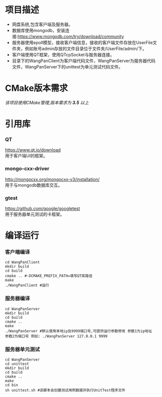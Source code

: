 # 项目描述
* 网盘系统,包含客户端及服务器。 <br>
* 数据库使用mongodb，安装连接:https://www.mongodb.com/try/download/community <br>
* 服务器使用epoll模型，接收客户端信息，接收的客户端文件存放在UserFile文件夹，例如账号admin存放的文件目录位于文件夹/UserFile/admin/下。 <br>
* 客户端使用QT框架，使用QTcpSocket与服务器连接。 <br>
* 目录下的WangPanClient为客户端代码文件，WangPanServer为服务器代码文件，WangPanServer下的unittest为单元测试代码文件。

# CMake版本需求
*该项目使用CMake管理,版本需求为 **3.5** 以上*

# 引用库
### QT
https://www.qt.io/download<br>
用于客户端UI的框架。
### mongo-cxx-driver <br>
http://mongocxx.org/mongocxx-v3/installation/ <br>
用于与mongodb数据库交互。
### gtest
https://github.com/google/googletest <br>
用于服务器单元测试的卡框架。


# 编译运行
### 客户端编译
```shell
cd WangPanClient
mkdir build
cd build
cmake .. #-DCMAKE_PREFIX_PATH=填写QT库路径
make
./WangPanClient #运行
```

### 服务器编译
```shell
cd WangPanServer
mkdir build
cd build
cmake ..
make
./WangPanServer #默认使用本地ip及9999端口号,可提供运行参数修改 参数1为ip地址 参数2为端口号 例如: ./WangPanServer 127.0.0.1 9999
```

### 服务器单元测试
```shell
cd WangPanServer
cd unittest
mkdir build
cd build
cmake ..
make
cd bin
sh unittest.sh #该脚本会创建测试用例数据并执行UnitTest程序文件
```
